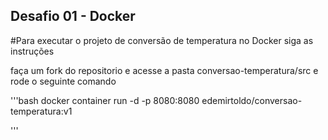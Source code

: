 ## Desafio 01 - Docker

#Para executar o projeto de conversão de temperatura no Docker siga as instruções

faça um fork do repositorio e acesse a pasta conversao-temperatura/src e rode o seguinte comando

'''bash
docker container run -d -p 8080:8080 edemirtoldo/conversao-temperatura:v1

'''
